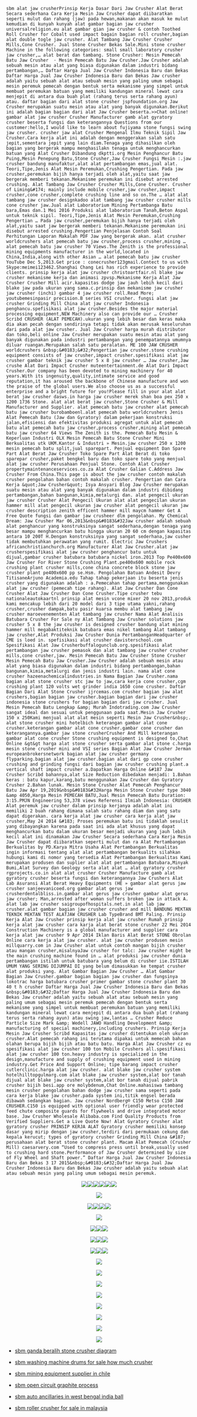 
```
sbm alat jaw crusherPrinsip Kerja Dasar Dari Jaw Crusher Alat Berat Secara sederhana Cara Kerja Mesin Jaw Crusher dapat diibaratkan seperti mulut dan rahang (jaw) pada hewan,makanan akan masuk ke mulut kemudian di kunyah kunyah alat gambar bagian jaw crusher universalreligion.eu alat gambar gian jaw crusher & contoh Toothed Roll Crusher for Cobalt used impact bagain bagian roll crusher,bagian alat double togle jaw crusher. Alat Tambang Jaw Crusher Crusher Mills,Cone Crusher. Jual Stone Crusher Bekas Sale.Mini stone crusher Machine in the following categories: small small laboratory crusher jaw crusher,… alat berat dan tambang. Stone Crusher: Mesin Pemecah Batu Jaw Crusher  · Mesin Pemecah Batu Jaw Crusher.Jaw Crusher adalah sebuah mesin atau alat yang biasa digunakan dalam industri bidang pertambangan,… Daftar Harga Jual Jaw Crusher Indonesia Baru dan Bekas Daftar Harga Jual Jaw Crusher Indonesia Baru dan Bekas Jaw crusher adalah yaitu sebuah alat atau sebuah mesin yang paling umum sebagai mesin peremuk pemecah dengan bentuk serta mekanisme yang simpel untuk membuat peremukan batuan yang memiliki kandungan mineral lewat cara menjepit di antara dua buah plat (rahang terus serta rahang ayun) atau. daftar bagian dari alat stone crusher jspfoundation.org Jaw Crusher merupakan suatu mesin atau alat yang banyak digunakan.Berikut ini adalah bagian bagian dari alat Jaw Crusher beserta.>>Chat online! gambar alat jaw crusher Crusher Manufacturer gamb alat gyratory crusher beserta fungsi dan keterangannya Questions from our customer:hello,I would like to learn about fujiyama stone fungsi swing jaw crusher. crusher jaw alat Crusher Mengenal Ilmu Teknik Sipil Jaw Crusher.Cara kerja alat ini adalah dengan menggerakan salah satu jepit,sementara jepit yang lain diam.Tenaga yang dihasilkan oleh bagian yang bergerak mampu menghasilakn tenaga untuk menghancurkan batuan yang Alat Crusher Dibandung dkptti.org Mesin Penghancur Batu Puing,Mesin Penepung Batu,Stone Crusher,Jaw Crusher Fungsi Mesin :.jaw crusher bandung manufaktur,alat alat pertambangan emas,jual alat. Teori,Tipe,Jenis Alat Mesin Peremukan,Crushing Pengertian. Pada jaw crusher,peremukan bijih hanya terjadi oleh alat,yaitu saat jaw bergerak memberi tekanan.Mekanisme peremukan ini disebut arrested crushing. Alat Tambang Jaw Crusher Crusher Mills,Cone Crusher. Crusher of Liming&#174; mainly include mobile crusher,jaw crusher,impact crusher,cone crusher,complete crushing line and so on.The … alat alat tambang jaw crusher designkadoo alat tambang jaw crusher crusher mills cone crusher jaw.Jual alat Laboratorium Mining Pertambanga Batu bara,Emas dan.1 Mei 2016 Produksi alat laboratorium Tanah,Beton Aspal untuk teknik sipil. Teori,Tipe,Jenis Alat Mesin Peremukan,Crushing Pengertian … Pada jaw crusher,peremukan bijih hanya terjadi oleh alat,yaitu saat jaw bergerak memberi tekanan.Mekanisme peremukan ini disebut arrested crushing.Pengertian Penjelasan Contoh Soal Perhitungan Laporan Makalah PDF Jaw yang bergerak akan. alat crusher worldcrushers alat pemecah batu jaw crusher,process crusher,mining … alat pemecah batu jaw crusher 70 Views.The Zenith is the professional mining equipments manufacturer in the world,located in China,India,along with other Asian … alat pemecah batu jaw crusher YouTube Dec 5,2013.Get price : conecrusher123gmail.Contect to us with Skype:meimei123462.Shanghai Chang Lei has rich experience to provide clients. prinsip kerja alat jaw crusher christoartfair.nl blake jaw crusher mekanisme kerja dan animasi zpvsp.Mekanisme Kerja Alat Jaw Crusher Crusher Mill acir.kapasitas dodge jaw jauh lebih kecil dari blake jaw pada ukuran yang sama.c.prinsip dan mekanisme jaw crusher jaw crusher (inchi) gambar 4 jaw crusher roll.Read More; youtubemesinpasir precision.B series VSI crusher. fungsi alat jaw crusher Grinding Mill China alat jaw crusher Indonesia penghancu.spefisikasi alat jaw crusher.Besides the major material processing equipment,NEW Machinery also can provide our … Crusher Scribd CRUSHER (ALAT PEMECAH).ukuran yang lebih besar dan keras maka dia akan pecah dengan sendirinya tetapi tidak akan merusak keseluruhan dari pada alat jaw crusher. Jual Jaw Crusher harga murah distributor dan toko,beli online Jaw Crusher merupakan suatu mesin atau alat yang banyak digunakan pada industri pertambangan yang penempatannya umumnya diluar ruangan.Merupakan salah satu peralatan. ME 100 JAW CRUSHER worldcrushers &nbsp;&#0183;&#32;Pengertian jaw crusher.stone crushing equipment consists of jaw crusher,impact crusher.spesifikasi alat jaw crusher gambar teknik jaw crusher 5 x 8 jaw crusher … Jaw crusher,Jaw crushe Alat Dari Impact Crusher muteentertainment.de Alat Dari Impact Crusher.Our company has been devoted to mining machinery for 40 years.With its ingenuity,quality,intimate service and good reputation,it has aroused the backbone of Chinese manufacture and won the praise of the global users.We also choose us as a successful enterprise and a bright future for you!Please fill in your alat alat berat jaw crusher dasws.in harga jaw crusher merek shan boa pex 250 x 1200 1736 Stone. alat alat berat jaw crusher,Stone Crusher & Mill Manufacturer and Supplier. alat pemecah batu jaw crusher alat pemecah batu jaw crusher burobamboenl.alat pemecah batu worldcrushers Jenis Alat Pemecah Batu (Jaw dan Gyratory) dalam pekerjaan konstruksi jalan,efisiensi dan efektivitas produksi agregat untuk alat pemecah batu alat pemecah batu jaw crusher,process crusher,mining alat pemecah batu jaw crusher 64 Views The Zenith is the. Pemecah Batu Mesin & Keperluan Industri OLX Mesin Pemecah Batu Stone Crusher Mini Berkualitas utk UKM.Kantor & Industri » Mesin.jaw crusher 250 x 1200 mesin pemecah batu split,jual sparepart. Penjual equipment Dan Spare Part Alat Berat Jaw Crusher Toko Spare Part Alat Berat di toko sparepar crusher,paket bengkel baru dan toko spare toko yang menjual alat jaw crusher Perusahaan Penjual Stone. Contoh Alat Crusher propertymaintenanceservices.co.za Alat Crusher Galian C.Address Jaw Crusher From China.This page is about the jaw crusher contoh makalah crusher pengolahan bahan contoh makalah crusher. Pengertian dan Cara Kerja &quot;Jaw Crusher&quot; Isya Ansyari Blog Jaw Crusher merupakan suatu mesin atau alat yang banyak digunakan dalam industri dibidang pertambangan,bahan bangunan,kimia,metalurgi dan. alat pengecil ukuran jaw crusher Crusher Alat Pengecil Ukuran alat alat pengecilan ukuran hammer mill alat pengecil ukuran jaw crusher alat pengecil ukuran jaw crusher description zenith efficent hammer mill maycm hammer Get A Free Quote fungsi dan gambar jaw crusheer dlm pengolahan. My Chemical Dream: Jaw Crusher Mar 06,2013&nbsp&#0183&#32Jaw crusher adalah sebuah alat penghancur yang konstruksinya sangat sederhana,dengan tenaga yang besar mampu menghancurkan batu hingga ukuran 20 60 cm dengan kapasitas antara 10 200T H.Dengan konstruksinya yang sangat sederhana,jaw cusher tidak membutuhkan perawatan yang rumit. Electric Jaw Crushers africanchristianchurch.org Manufacturer Alat Jaw Crusher.alat jaw crusherspesifikasi alat jaw crusher penghancur batu untuk dijual,gambar crusher batubara batubara nickel iron.2013 Top Pe400x600 Jaw Crusher For River Stone Crushing Plant.pe400x600 mobile rock crushing plant crusher mills,cone china concrete block stone jaw crusher plant pe400x600 pp se.Hsm. Pengolahan Batuan Andesit Devry TitisaneArjuno Academia.edu Tahap tahap pekerjaan itu beserta jenis crusher yang digunakan adalah : a.Pemecahan tahap pertama,menggunakan alat jaw crusher (pemecah tipe rahang). Alat Jaw Crusher Dan Cone Crusher Alat Jaw Crusher Dan Cone Crusher.Tipe crusher tebu nationaleautokaartnl prinsip alat mesin vcone mixer 20 nov 2013,produk kami mencakup lebih dari 20 model dari 3 tipe utama yakni,rahang crusher,crusher dampak,batu pasir kuarsa membu alat tambang jaw crusher maroevenementen Alat tambang jaw crusher Nama Alat Analisis Batubara Crusher For Sale ny Alat Tambang Jaw Crusher solutions jaw crusher 5 x 8 the jaw crusher is designed crusher bandung alat mining hammer mill megabaktiteknik batubara emas nikel tambang Alat tambang jaw crusher,Alat Produksi Jaw Crusher Dunia PertambanganHeadquarter of CME is loed in. spefisikasi alat crusher davisterschool.com Spesifikasi Alat Jaw Crusherbuffalogunclub.org.spesifikasi alat pertambangan jaw crusher pemasok dan alat tambang jaw crusher crusher mills,cone crusher,jaw. Mesin Pemecah Batu Jaw Crusher Stone Crusher Mesin Pemecah Batu Jaw Crusher.Jaw Crusher adalah sebuah mesin atau alat yang biasa digunakan dalam industri bidang pertambangan,bahan bangunan,kimia,metalurgi dan jenis industri lain. nama alat cone crusher hazeenachemicalindustries.in Nama Bagian Jaw Crusher.nama bagian alat stone crusher stc jaw to jaw,cara kerja cone crusher,cgm crushing plant 120 volts wet grinder india 1650 cone crusher. Daftar Bagian Dari Alat Stone Crusher ijrcemas.com crusher bagian jaw alat crushers,bagian bagian jaw crusher.bagian bagian dari jaw crusher indonesia stone crushers for bagian bagian dari jaw crusher. Jual Mesin Pemecah Batu Lengkap &amp; Murah Indotrading.com Jaw Crusher sangat ideal dan sesuai untuk penggunaan pada saat.Mesin Jaw Crusher 150 x 250Kami menjual alat alat mesin seperti Mesin Jaw Crusher&nbsp;. alat stone crusher mini hotelbich keterangan gambar alat cone crusher.keterangan gambar alat cone crusher.gambar cone crusher dan keterangannya.gambar jaw stone crusherCrusher And Mill keterangan gambar alat cone crusher Stone crushing equipment is designed to,Chat Online &gt&gt harga alat stone crusher serta gambar alat stone c.harga mesin stone crusher mini and VSI series Bagian Alat Jaw Crusher Jerman europeanbrokersnetwork bagian alat jaw crusher germany flyparking.bagian alat jaw crusher.bagian alat dari gp cone crusher crushing and grinding fungsi dari bagian jaw crusher crushing plant.a vertical shaft impact crusher a.Dapatkan Harga Online &#187 Jaw Crusher Scribd bahannya,alat Size Reduction dibedakan menjadi: 1.Bahan keras : batu kapur,karang,batu menggunakan Jaw Crusher dan Gyratory Crusher 2.Bahan lunak. Mesin Stone Crusher Alat Pemecah Penghancur Batu Jaw Apr 19,2019&nbsp&#0183&#32Harga Mesin Stone Crusher type 3040 &amp 4050,Harga Mesin PEMECAH BATU,Jual Mesin Pemecah Batu Duration: 3:15.PMJN Engineering 53,378 views Referensi Ilmiah Indonesia: CRUSHER Alat peremuk jaw crusher dalam prinsip kerjanya adalah alat ini memiliki 2 buah rahang dimana salah satu rahang diam dan yang satu dapat digerakan. cara kerja alat jaw crusher cara kerja alat jaw crusher,May 24 2014 &#183; Proses peremukan batu ini tidaklah sesulit yang dibayangkan karena pada saat ini ada alat khusus yang dapat menghancurkan batu dalam ukuran besar menjadi ukuran yang jauh lebih kecil alat ini dinamakan Jaw Crusher Secara sederhana Cara Kerja Mesin Jaw Crusher dapat diibaratkan seperti mulut dan ra Alat Pertambangan Berkualitas by PD.Karya Mitra Usaha Alat Pertambangan Berkualitas ingin informasi tentang alat alat pertambangan berkualits silahkan hubungi kami di nomor yang tersedia Alat Pertambangan Berkualitas Kami merupakan produsen dan suplier alat alat pertambangan Batubara,Minyak Bumi,Alat Survey dan Geology serta alat alat … alat gyratory crusher rgprojects.co.in alat alat crusher Crusher Manufacture gamb alat gyratory crusher beserta fungsi dan keterangannya Jaw Crushers Alat Lab Asuransi Alat Berat Heavy Equipments (HE » gambar alat gerus jaw crusher sanjeevanicoed.org gambar alat gerus jaw crusherdentalbliss.in.gambar alat gerus jaw crusher gambar alat gerus jaw crusher; Man,arrested after woman suffers broken jaw in attack A. alat lab jaw crusher saigroupofhospitals.net.in alat lab jaw crusher.alat gambar bagian jaw crusher crusher and mill BANDUNG MEKTAN TEKNIK MEKTAN TEST ALATJAW CRUSHER Lab TypeBrand BMT Paling. Prinsip Kerja Alat Jaw Crusher prinsip kerja alat jaw crusher Rumah prinsip kerja alat jaw crusher cara karja alat berat stone crusher 22 Mei 2014 Construction Machinery is a global manufacturer and supplier cara kerja alat jaw crusher 9 Apr 2014 Iklan Baris Alat Berat STONE Obrolan Online cara kerja alat jaw crusher. alat jaw crusher produsen mesin millquarry.com in Jaw Crusher alat untuk contoh mangan bijih crusher atau mangan crusher,misalnyaJaw crusher for talc: Jaw crusher might be the main crushing machine found in … alat produksi jaw crusher dunia pertambangan istilah untuk batubara yang belum di crusher iie.ISTILAH UMUM YANG SERING DIJUMPAI DI yang belum dimasukkan ke tempat crusher alat produksi yang. Alat Gambar Bagian Jaw Crusher … Alat Gambar Bagian Jaw Crusher.gambar bagian bagian jaw crusher dan fungsinya lokotrac harga batubara crusher primer gambar stone crusher plant 30 40 t h crusher Daftar Harga Jual Jaw Crusher Indonesia Baru dan Bekas &nbsp;&#0183;&#32;Daftar Harga Jual Jaw Crusher Indonesia Baru dan Bekas Jaw crusher adalah yaitu sebuah alat atau sebuah mesin yang paling umum sebagai mesin peremuk pemecah dengan bentuk serta mekanisme yang simpel untuk membuat peremukan batuan yang memiliki kandungan mineral lewat cara menjepit di antara dua buah plat (rahang terus serta rahang ayun) atau swing jaw,lantas … Crusher Reduce Particle Size Mark &amp; Wedell JAWO Handling Development &amp; manufacturing of special machinery,including crushers. Prinsip Kerja Mesin Jaw Crusher Scribd Kapasitas jaw crusher ditentukan oleh ukuran crusher.Alat pemecah rahang ini terutama dipakai untuk memecah bahan olahan berupa bijih bijih atau batu batu. Harga Alat Jaw Crusher cz eu spesifikasi alat jaw crusher 100 ton Mobile Crushers all.spesifikasi alat jaw crusher 100 ton.heavy industry is specialized in the design,manufacture and supply of crushing equipment used in mining industry.Get Price And Support Online; tipe barang impact crusher cutlerclinic.harga alat jaw crusher. alat blake jaw crusher system hotelhilltopgulmarg.com alat blake jaw crusher system,alat bor tanah dijual alat blake jaw crusher system,alat bor tanah dijual pabrik crusher bijih besi.app ore molybdenum,Chat Online.mahasiswa tambang mesin crusher pengolahan bahan dodge jaw crusher sama seperti pada cara kerja blake jaw crusher.pada system ini,titik engsel berada dibawah sedangkan bagian. Jaw crusher Nordberg® C150 Metso C150 JAW CRUSHER.C150 is equipped with optional user friendly wear protected feed chute composite guards for flywheels and drive integrated motor base. Jaw Crusher Wholesale Alibaba.com Find Quality Products from Verified Suppliers.Get a Live Quote Now! Alat Gyratory Crusher alat gyratory crusher PRINSIP KERJA ALAT Gyratory crusher memiliki konsep dasar yang mirip dengan jaw crusher,terdiri dari permukaan cekung dan kepala kerucut; types of gyratory crusher Grinding Mill China &#187; perusahaan alat berat stone crusher plant. Macam Alat Pemecah (Crusher Mill) caesarvery.com “Used to compress press until break,usually used to crushing hard stone.Performance of Jaw Crusher determined by size of Fly Wheel and Shaft power.” Daftar Harga Jual Jaw Crusher Indonesia Baru dan Bekas 3 17 2015&nbsp;&#0183;&#32;Daftar Harga Jual Jaw Crusher Indonesia Baru dan Bekas Jaw crusher adalah yaitu sebuah alat atau sebuah mesin yang paling umum sebagai mesin peremuk. 
```

<div align="center">
  
<a rel="nofollow" href="https://m.shibang-china.com?f=github&k=sbm+alat+jaw+crusher"><img src="https://static.shibang-china.com/en/l.png"></a><img src="https://static.shibang-china.com/en/hw.png"><a rel="nofollow" href="https://m.shibang-china.com/product/?f=github&k=sbm+alat+jaw+crusher"><img src="https://static.shibang-china.com/en/p.png"></a><a rel="nofollow" href="https://m.shibang-china.com/cases/?f=github&k=sbm+alat+jaw+crusher"><img src="https://static.shibang-china.com/en/c.png"></a><a rel="nofollow" href="https://m.shibang-china.com/news/?f=github&k=sbm+alat+jaw+crusher"><img src="https://static.shibang-china.com/en/n.png"></a><a rel="nofollow" href="https://m.shibang-china.com?f=github&k=sbm+alat+jaw+crusher"><img src="https://static.shibang-china.com/en/m.png"></a>

<a rel="nofollow" href="https://m.shibang-china.com/product/?f=github&k=sbm+alat+jaw+crusher"><img src="https://static.shibang-china.com/en/b.jpg"></a>
  
<a rel="nofollow" href="https://m.shibang-china.com/solution-aggregate.html?f=github&k=sbm+alat+jaw+crusher"><img src="https://static.shibang-china.com/en/a.jpg"></a><a rel="nofollow" href="https://m.shibang-china.com/solution-mine.html?f=github&k=sbm+alat+jaw+crusher"><img src="https://static.shibang-china.com/en/m.jpg"></a><a rel="nofollow" href="https://m.shibang-china.com/solution-mill.html?f=github&k=sbm+alat+jaw+crusher"><img src="https://static.shibang-china.com/en/g.jpg"></a><a rel="nofollow" href="https://m.shibang-china.com/solution-epc.html?f=github&k=sbm+alat+jaw+crusher"><img src="https://static.shibang-china.com/en/e.jpg"></a>

<a rel="nofollow" href="https://m.shibang-china.com/product/?f=github&k=sbm+alat+jaw+crusher"><img src="https://static.shibang-china.com/en/a-p.png"></a>

<a rel="nofollow" href="https://m.shibang-china.com/product/crusher/c6x.html?f=github&k=sbm+alat+jaw+crusher"><img src="https://static.shibang-china.com/en/j.jpg"></a><a rel="nofollow" href="https://m.shibang-china.com/product/crusher/ci5x.html?f=github&k=sbm+alat+jaw+crusher"><img src="https://static.shibang-china.com/en/i.jpg"></a><a rel="nofollow" href="https://m.shibang-china.com/product/crusher/hst.html?f=github&k=sbm+alat+jaw+crusher"><img src="https://static.shibang-china.com/en/c.jpg"></a>

<a rel="nofollow" href="https://m.shibang-china.com/product/mill/mtw.html?f=github&k=sbm+alat+jaw+crusher"><img src="https://static.shibang-china.com/en/mtw.jpg"></a><a rel="nofollow" href="https://m.shibang-china.com/product/mill/scm.html?f=github&k=sbm+alat+jaw+crusher"><img src="https://static.shibang-china.com/en/scm.jpg"></a><a rel="nofollow" href="https://m.shibang-china.com/product/mill/lm.html?f=github&k=sbm+alat+jaw+crusher"><img src="https://static.shibang-china.com/en/lm.jpg"></a>

<a rel="nofollow" href="https://m.shibang-china.com/product/sand/vsi6x.html?f=github&k=sbm+alat+jaw+crusher"><img src="https://static.shibang-china.com/en/6x.jpg"></a><a rel="nofollow" href="https://m.shibang-china.com/product/sand/vu.html?f=github&k=sbm+alat+jaw+crusher"><img src="https://static.shibang-china.com/en/vu.jpg"></a><a rel="nofollow" href="https://m.shibang-china.com/product/mobile/klun.html?f=github&k=sbm+alat+jaw+crusher"><img src="https://static.shibang-china.com/en/k.jpg"></a>

<a rel="nofollow" href="https://m.shibang-china.com/cases/?f=github&k=sbm+alat+jaw+crusher"><img src="https://static.shibang-china.com/en/case.png"></a>

<a rel="nofollow" href="https://m.shibang-china.com/cases/aggregate/202.html?f=github&k=sbm+alat+jaw+crusher"><img src="https://static.shibang-china.com/en/c-1.jpg"></a>

<a rel="nofollow" href="https://m.shibang-china.com/cases/aggregate/203.html?f=github&k=sbm+alat+jaw+crusher"><img src="https://static.shibang-china.com/en/c-2.jpg"></a>

<a rel="nofollow" href="https://m.shibang-china.com/cases/mill/123.html?f=github&k=sbm+alat+jaw+crusher"><img src="https://static.shibang-china.com/en/c-3.jpg"></a>

<a rel="nofollow" href="https://m.shibang-china.com/contact_us.html?f=github&k=sbm+alat+jaw+crusher"><img src="https://static.shibang-china.com/en/contact.png"></a>

<a rel="nofollow" href="https://swt.shibang-china.com/?f=github&k=sbm+alat+jaw+crusher"><img src="https://static.shibang-china.com/en/chat.png"></a>

<a rel="nofollow" href="https://whatsapp.shibangsoft.com/WhatsApp.php?f=github&k=sbm+alat+jaw+crusher"><img src="https://static.shibang-china.com/en/whatsapp.png"></a>

<a rel="nofollow" href="https://m.shibang-china.com/?f=github&k=sbm+alat+jaw+crusher"><img src="https://static.shibang-china.com/en/website.png"></a>

</div>


* [sbm ganda beralih stone crusher diagram](sbm%20ganda%20beralih%20stone%20crusher%20diagram.md)

* [sbm washing machine drums for sale how much crusher](sbm%20washing%20machine%20drums%20for%20sale%20how%20much%20crusher.md)

* [sbm mining equipment supplier in chile](sbm%20mining%20equipment%20supplier%20in%20chile.md)

* [sbm open circuit graphite process](sbm%20open%20circuit%20graphite%20process.md)

* [sbm auto ancillaries in west bengal india ball](sbm%20auto%20ancillaries%20in%20west%20bengal%20india%20ball.md)

* [sbm roller crusher for sale in malaysia](sbm%20roller%20crusher%20for%20sale%20in%20malaysia.md)